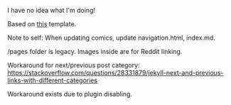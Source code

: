 I have no idea what I'm doing!

Based on [this](https://peahatlanding.github.io/Plain-Webcomic/docs/index.html) template.

Note to self: When updating comics, update navigation.html, index.md.

/pages folder is legacy. Images inside are for Reddit linking.

Workaround for next/previous post category: https://stackoverflow.com/questions/28331879/jekyll-next-and-previous-links-with-different-categories

Workaround exists due to plugin disabling.
